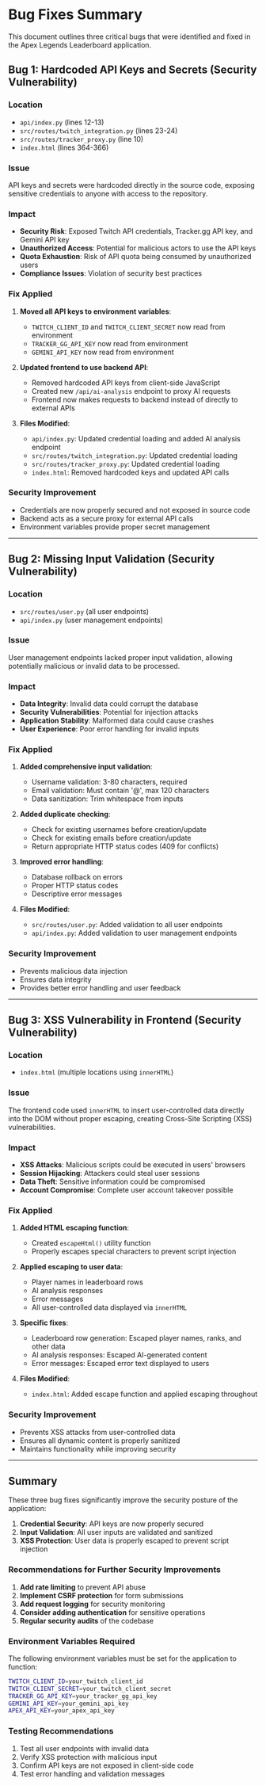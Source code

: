 # Bug Fixes Summary

This document outlines three critical bugs that were identified and fixed in the Apex Legends Leaderboard application.

## Bug 1: Hardcoded API Keys and Secrets (Security Vulnerability)

### Location
- `api/index.py` (lines 12-13)
- `src/routes/twitch_integration.py` (lines 23-24)
- `src/routes/tracker_proxy.py` (line 10)
- `index.html` (lines 364-366)

### Issue
API keys and secrets were hardcoded directly in the source code, exposing sensitive credentials to anyone with access to the repository.

### Impact
- **Security Risk**: Exposed Twitch API credentials, Tracker.gg API key, and Gemini API key
- **Unauthorized Access**: Potential for malicious actors to use the API keys
- **Quota Exhaustion**: Risk of API quota being consumed by unauthorized users
- **Compliance Issues**: Violation of security best practices

### Fix Applied
1. **Moved all API keys to environment variables**:
   - `TWITCH_CLIENT_ID` and `TWITCH_CLIENT_SECRET` now read from environment
   - `TRACKER_GG_API_KEY` now read from environment
   - `GEMINI_API_KEY` now read from environment

2. **Updated frontend to use backend API**:
   - Removed hardcoded API keys from client-side JavaScript
   - Created new `/api/ai-analysis` endpoint to proxy AI requests
   - Frontend now makes requests to backend instead of directly to external APIs

3. **Files Modified**:
   - `api/index.py`: Updated credential loading and added AI analysis endpoint
   - `src/routes/twitch_integration.py`: Updated credential loading
   - `src/routes/tracker_proxy.py`: Updated credential loading
   - `index.html`: Removed hardcoded keys and updated API calls

### Security Improvement
- Credentials are now properly secured and not exposed in source code
- Backend acts as a secure proxy for external API calls
- Environment variables provide proper secret management

---

## Bug 2: Missing Input Validation (Security Vulnerability)

### Location
- `src/routes/user.py` (all user endpoints)
- `api/index.py` (user management endpoints)

### Issue
User management endpoints lacked proper input validation, allowing potentially malicious or invalid data to be processed.

### Impact
- **Data Integrity**: Invalid data could corrupt the database
- **Security Vulnerabilities**: Potential for injection attacks
- **Application Stability**: Malformed data could cause crashes
- **User Experience**: Poor error handling for invalid inputs

### Fix Applied
1. **Added comprehensive input validation**:
   - Username validation: 3-80 characters, required
   - Email validation: Must contain '@', max 120 characters
   - Data sanitization: Trim whitespace from inputs

2. **Added duplicate checking**:
   - Check for existing usernames before creation/update
   - Check for existing emails before creation/update
   - Return appropriate HTTP status codes (409 for conflicts)

3. **Improved error handling**:
   - Database rollback on errors
   - Proper HTTP status codes
   - Descriptive error messages

4. **Files Modified**:
   - `src/routes/user.py`: Added validation to all user endpoints
   - `api/index.py`: Added validation to user management endpoints

### Security Improvement
- Prevents malicious data injection
- Ensures data integrity
- Provides better error handling and user feedback

---

## Bug 3: XSS Vulnerability in Frontend (Security Vulnerability)

### Location
- `index.html` (multiple locations using `innerHTML`)

### Issue
The frontend code used `innerHTML` to insert user-controlled data directly into the DOM without proper escaping, creating Cross-Site Scripting (XSS) vulnerabilities.

### Impact
- **XSS Attacks**: Malicious scripts could be executed in users' browsers
- **Session Hijacking**: Attackers could steal user sessions
- **Data Theft**: Sensitive information could be compromised
- **Account Compromise**: Complete user account takeover possible

### Fix Applied
1. **Added HTML escaping function**:
   - Created `escapeHtml()` utility function
   - Properly escapes special characters to prevent script injection

2. **Applied escaping to user data**:
   - Player names in leaderboard rows
   - AI analysis responses
   - Error messages
   - All user-controlled data displayed via `innerHTML`

3. **Specific fixes**:
   - Leaderboard row generation: Escaped player names, ranks, and other data
   - AI analysis responses: Escaped AI-generated content
   - Error messages: Escaped error text displayed to users

4. **Files Modified**:
   - `index.html`: Added escape function and applied escaping throughout

### Security Improvement
- Prevents XSS attacks from user-controlled data
- Ensures all dynamic content is properly sanitized
- Maintains functionality while improving security

---

## Summary

These three bug fixes significantly improve the security posture of the application:

1. **Credential Security**: API keys are now properly secured
2. **Input Validation**: All user inputs are validated and sanitized
3. **XSS Protection**: User data is properly escaped to prevent script injection

### Recommendations for Further Security Improvements

1. **Add rate limiting** to prevent API abuse
2. **Implement CSRF protection** for form submissions
3. **Add request logging** for security monitoring
4. **Consider adding authentication** for sensitive operations
5. **Regular security audits** of the codebase

### Environment Variables Required

The following environment variables must be set for the application to function:

```bash
TWITCH_CLIENT_ID=your_twitch_client_id
TWITCH_CLIENT_SECRET=your_twitch_client_secret
TRACKER_GG_API_KEY=your_tracker_gg_api_key
GEMINI_API_KEY=your_gemini_api_key
APEX_API_KEY=your_apex_api_key
```

### Testing Recommendations

1. Test all user endpoints with invalid data
2. Verify XSS protection with malicious input
3. Confirm API keys are not exposed in client-side code
4. Test error handling and validation messages